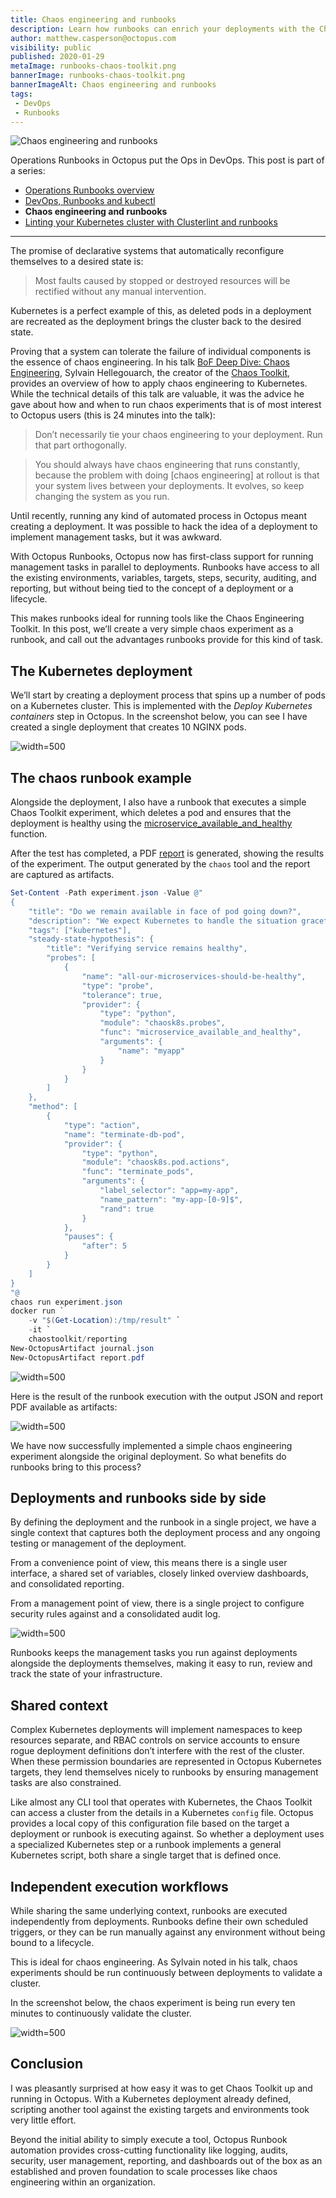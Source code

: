 ```yaml
---
title: Chaos engineering and runbooks
description: Learn how runbooks can enrich your deployments with the Chaos Toolkit
author: matthew.casperson@octopus.com
visibility: public
published: 2020-01-29
metaImage: runbooks-chaos-toolkit.png
bannerImage: runbooks-chaos-toolkit.png
bannerImageAlt: Chaos engineering and runbooks
tags:
 - DevOps
 - Runbooks
---
```


![Chaos engineering and runbooks](runbooks-chaos-toolkit.png)

Operations Runbooks in Octopus put the Ops in DevOps. This post is part of a series:

- [Operations Runbooks overview](/blog/2020-01/operations-runbooks/index.md)
- [DevOps, Runbooks and kubectl](/blog/2021-09/devops-runbooks-and-kubectl/index.md)
- **Chaos engineering and runbooks**
- [Linting your Kubernetes cluster with Clusterlint and runbooks](/blog/2020-01/clusterlint-with-runbooks/index.md)

---

The promise of declarative systems that automatically reconfigure themselves to a desired state is:

> Most faults caused by stopped or destroyed resources will be rectified without any manual intervention.

Kubernetes is a perfect example of this, as deleted pods in a deployment are recreated as the deployment brings the cluster back to the desired state.

Proving that a system can tolerate the failure of individual components is the essence of chaos engineering. In his talk [BoF Deep Dive: Chaos Engineering](https://youtu.be/Qus15C5vT5Y?list=PLj6h78yzYM2PpmMAnvpvsnR4c27wJePh3&t=1447), Sylvain Hellegouarch, the creator of the [Chaos Toolkit](https://chaostoolkit.org/), provides an overview of how to apply chaos engineering to Kubernetes. While the technical details of this talk are valuable, it was the advice he gave about how and when to run chaos experiments that is of most interest to Octopus users (this is 24 minutes into the talk):

> Don’t necessarily tie your chaos engineering to your deployment. Run that part orthogonally.

> You should always have chaos engineering that runs constantly, because the problem with doing [chaos engineering] at rollout is that your system lives between your deployments. It evolves, so keep changing the system as you run.

Until recently, running any kind of automated process in Octopus meant creating a deployment. It was possible to hack the idea of a deployment to implement management tasks, but it was awkward.

With Octopus Runbooks, Octopus now has first-class support for running management tasks in parallel to deployments. Runbooks have access to all the existing environments, variables, targets, steps, security, auditing, and reporting, but without being tied to the concept of a deployment or a lifecycle.

This makes runbooks ideal for running tools like the Chaos Engineering Toolkit. In this post, we’ll create a very simple chaos experiment as a runbook, and call out the advantages runbooks provide for this kind of task.

## The Kubernetes deployment

 We’ll start by creating a deployment process that spins up a number of pods on a Kubernetes cluster. This is implemented with the *Deploy Kubernetes containers* step in Octopus. In the screenshot below, you can see I have created a single deployment that creates 10 NGINX pods.

 ![](k8s-step.png "width=500")

## The chaos runbook example

 Alongside the deployment, I also have a runbook that executes a simple Chaos Toolkit experiment, which deletes a pod and ensures that the deployment is healthy using the [microservice_available_and_healthy](https://docs.chaostoolkit.org/drivers/kubernetes/#microservice_available_and_healthy) function.

 After the test has completed, a PDF [report](https://docs.chaostoolkit.org/reference/usage/report/) is generated, showing the results of the experiment. The output generated by the `chaos` tool and the report are captured as artifacts.

 ```PowerShell
 Set-Content -Path experiment.json -Value @"
 {
     "title": "Do we remain available in face of pod going down?",
     "description": "We expect Kubernetes to handle the situation gracefully when a pod goes down",
     "tags": ["kubernetes"],
     "steady-state-hypothesis": {
         "title": "Verifying service remains healthy",
         "probes": [
             {
                 "name": "all-our-microservices-should-be-healthy",
                 "type": "probe",
                 "tolerance": true,
                 "provider": {
                     "type": "python",
                     "module": "chaosk8s.probes",
                     "func": "microservice_available_and_healthy",
                     "arguments": {
                         "name": "myapp"
                     }
                 }
             }
         ]
     },
     "method": [
         {
             "type": "action",
             "name": "terminate-db-pod",
             "provider": {
                 "type": "python",
                 "module": "chaosk8s.pod.actions",
                 "func": "terminate_pods",
                 "arguments": {
                     "label_selector": "app=my-app",
                     "name_pattern": "my-app-[0-9]$",
                     "rand": true
                 }
             },
             "pauses": {
                 "after": 5
             }
         }
     ]
 }
 "@
 chaos run experiment.json
 docker run `
     -v "$(Get-Location):/tmp/result" `
     -it `
     chaostoolkit/reporting
 New-OctopusArtifact journal.json
 New-OctopusArtifact report.pdf
 ```

![](chaos-runbook.png "width=500")

Here is the result of the runbook execution with the output JSON and report PDF available as artifacts:

![](runbook-results.png "width=500")

We have now successfully implemented a simple chaos engineering experiment alongside the original deployment. So what benefits do runbooks bring to this process?

## Deployments and runbooks side by side

By defining the deployment and the runbook in a single project, we have a single context that captures both the deployment process and any ongoing testing or management of the deployment.

From a convenience point of view, this means there is a single user interface, a shared set of variables, closely linked overview dashboards, and consolidated reporting.

From a management point of view, there is a single project to configure security rules against and a consolidated audit log.

![](filtered-audit-log.png "width=500")

Runbooks keeps the management tasks you run against deployments alongside the deployments themselves, making it easy to run, review and track the state of your infrastructure.

## Shared context

Complex Kubernetes deployments will implement namespaces to keep resources separate, and RBAC controls on service accounts to ensure rogue deployment definitions don’t interfere with the rest of the cluster. When these permission boundaries are represented in Octopus Kubernetes targets, they lend themselves nicely to runbooks by ensuring management tasks are also constrained.

Like almost any CLI tool that operates with Kubernetes, the Chaos Toolkit can access a cluster from the details in a Kubernetes `config` file. Octopus provides a local copy of this configuration file based on the target a deployment or runbook is executing against. So whether a deployment uses a specialized Kubernetes step or a runbook implements a general Kubernetes script, both share a single target that is defined once.

## Independent execution workflows

While sharing the same underlying context, runbooks are executed independently from deployments. Runbooks define their own scheduled triggers, or they can be run manually against any environment without being bound to a lifecycle.

This is ideal for chaos engineering. As Sylvain noted in his talk, chaos experiments should be run continuously between deployments to validate a cluster.

In the screenshot below, the chaos experiment is being run every ten minutes to continuously validate the cluster.

![](runbook-trigger.png "width=500")

## Conclusion

I was pleasantly surprised at how easy it was to get Chaos Toolkit up and running in Octopus. With a Kubernetes deployment already defined, scripting another tool against the existing targets and environments took very little effort.

Beyond the initial ability to simply execute a tool, Octopus Runbook automation provides cross-cutting functionality like logging, audits, security, user management, reporting, and dashboards out of the box as an established and proven foundation to scale processes like chaos engineering within an organization.
